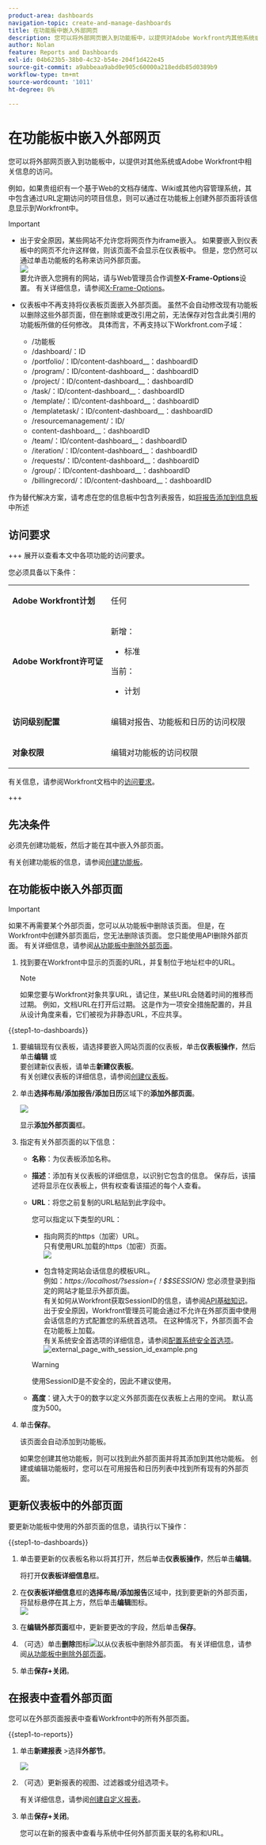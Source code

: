 ```yaml
---
product-area: dashboards
navigation-topic: create-and-manage-dashboards
title: 在功能板中嵌入外部网页
description: 您可以将外部网页嵌入到功能板中，以提供对Adobe Workfront内其他系统或其他Workfront页面相关信息的访问。
author: Nolan
feature: Reports and Dashboards
exl-id: 04b623b5-38b0-4c32-b54e-204f1d422e45
source-git-commit: a9abbeaa9abd0e905c60000a218eddb85d0389b9
workflow-type: tm+mt
source-wordcount: '1011'
ht-degree: 0%

---
```


# 在功能板中嵌入外部网页

<!--Audited: 01/2025-->

您可以将外部网页嵌入到功能板中，以提供对其他系统或Adobe Workfront中相关信息的访问。

例如，如果贵组织有一个基于Web的文档存储库、Wiki或其他内容管理系统，其中包含通过URL定期访问的项目信息，则可以通过在功能板上创建外部页面将该信息显示到Workfront中。

>[!IMPORTANT]
>
>* 出于安全原因，某些网站不允许您将网页作为iframe嵌入。 如果要嵌入到仪表板中的网页不允许这样做，则该页面不会显示在仪表板中。 但是，您仍然可以通过单击功能板的名称来访问外部页面。\
>![](assets/qs-empty-external-page-report-350x165.png)\
>要允许嵌入您拥有的网站，请与Web管理员合作调整&#x200B;**X-Frame-Options**&#x200B;设置。 有关详细信息，请参阅[X-Frame-Options](https://developer.mozilla.org/en-US/docs/Web/HTTP/Headers/X-Frame-Options)。
>
>
>* 仪表板中不再支持将仪表板页面嵌入外部页面。 虽然不会自动修改现有功能板以删除这些外部页面，但在删除或更改引用之前，无法保存对包含此类引用的功能板所做的任何修改。
> 具体而言，不再支持以下Workfront.com子域：
>
>     * /&#x200B;功能板
>     * /dashboard/：ID&#x200B;
>     * /portfolio/：ID/content-dashboard__：dashboardID&#x200B;
>     * /program/：ID/content-dashboard__：dashboardID&#x200B;
>     * /project/：ID/content-dashboard__：dashboardID&#x200B;
>     * /task/：ID/content-dashboard__：dashboardID&#x200B;
>     * /template/：ID/content-dashboard__：dashboardID&#x200B;
>     * /templatetask/：ID/content-dashboard__：dashboardID&#x200B;
>     * /resourcemanagement/：ID/
>     * content-dashboard__：dashboardID&#x200B;
>     * /team/：ID/content-dashboard__：dashboardID&#x200B;
>     * /iteration/：ID/content-dashboard__：dashboardID&#x200B;
>     * /requests/：ID/content-dashboard__：dashboardID&#x200B;
>     * /group/：ID/content-dashboard__：dashboardID&#x200B;
>     * /billingrecord/：ID/content-dashboard__：dashboardID
>
>作为替代解决方案，请考虑在您的信息板中包含列表报告，如[将报告添加到信息板](/help/quicksilver/reports-and-dashboards/dashboards/creating-and-managing-dashboards/add-report-dashboard.md)中所述

## 访问要求

+++ 展开以查看本文中各项功能的访问要求。

您必须具备以下条件：

<table style="table-layout:auto"> 
 <col> 
 <col> 
 <tbody> 
  <tr> 
   <td role="rowheader"><strong>Adobe Workfront计划</strong></td> 
   <td> <p>任何</p> </td> 
  </tr> 
  <tr> 
   <td role="rowheader"><strong>Adobe Workfront许可证</strong></td> 
   <td> 
      <p>新增：</p>
         <ul>
         <li><p>标准</p></li>
         </ul>
      <p>当前：</p>
         <ul>
         <li><p>计划</p></li>
         </ul>
   </td>
  </tr> 
  <tr> 
   <td role="rowheader"><strong>访问级别配置</strong></td> 
   <td> <p>编辑对报告、功能板和日历的访问权限</p> </td> 
  </tr> 
  <tr> 
   <td role="rowheader"><strong>对象权限</strong></td> 
   <td> <p>编辑对功能板的访问权限</p> </td> 
  </tr> 
 </tbody> 
</table>

有关信息，请参阅Workfront文档中的[访问要求](/help/quicksilver/administration-and-setup/add-users/access-levels-and-object-permissions/access-level-requirements-in-documentation.md)。

+++

## 先决条件

必须先创建功能板，然后才能在其中嵌入外部页面。

有关创建功能板的信息，请参阅[创建功能板](../../../reports-and-dashboards/dashboards/creating-and-managing-dashboards/create-dashboard.md)。

## 在功能板中嵌入外部页面

>[!IMPORTANT]
>
>如果不再需要某个外部页面，您可以从功能板中删除该页面。 但是，在Workfront中创建外部页面后，您无法删除该页面。 您只能使用API删除外部页面。 有关详细信息，请参阅[从功能板中删除外部页面](../../../reports-and-dashboards/dashboards/creating-and-managing-dashboards/remove-external-page-from-dashboard.md)。

1. 找到要在Workfront中显示的页面的URL，并复制位于地址栏中的URL。

   >[!NOTE]
   >
   >如果您要与Workfront对象共享URL，请记住，某些URL会随着时间的推移而过期。 例如，文档URL在打开后过期。 这是作为一项安全措施配置的，并且从设计角度来看，它们被视为非静态URL，不应共享。

{{step1-to-dashboards}}

1. 要编辑现有仪表板，请选择要嵌入网站页面的仪表板，单击&#x200B;**仪表板操作**，然后单击&#x200B;**编辑**
或\
   要创建新仪表板，请单击&#x200B;**新建仪表板**。\
   有关创建仪表板的详细信息，请参阅[创建仪表板](../../../reports-and-dashboards/dashboards/creating-and-managing-dashboards/create-dashboard.md)。

1. 单击&#x200B;**选择布局/添加报告/添加日历**&#x200B;区域下的&#x200B;**添加外部页面**。

   ![](assets/qs-add-external-page-350x239.png)

   显示&#x200B;**添加外部页面**&#x200B;框。

1. 指定有关外部页面的以下信息：

   * **名称**：为仪表板添加名称。
   * **描述**：添加有关仪表板的详细信息，以识别它包含的信息。 保存后，该描述将显示在仪表板上，供有权查看该描述的每个人查看。
   * **URL**：将您之前复制的URL粘贴到此字段中。

     您可以指定以下类型的URL：

      * 指向网页的https（加密）URL。\
        只有使用URL加载的https（加密）页面。\
        ![](assets/add-external-page-dialog-qs-350x247.png)

      * 包含特定网站会话信息的模板URL。\
        例如：*https://localhost/?session={！$$SESSION}*
您必须登录到指定的网站才能显示外部页面。\
        有关如何从Workfront获取SessionID的信息，请参阅[API基础知识](../../../wf-api/general/api-basics.md)。\
        出于安全原因，Workfront管理员可能会通过不允许在外部页面中使用会话信息的方式配置您的系统首选项。 在这种情况下，外部页面不会在功能板上加载。\
        有关系统安全首选项的详细信息，请参阅[配置系统安全首选项](../../../administration-and-setup/manage-workfront/security/configure-security-preferences.md)。\
        ![external_page_with_session_id_example.png](assets/external-page-with-session-id-example-350x134.png)

     >[!WARNING]
     >
     >使用SessionID是不安全的，因此不建议使用。
     >

   * **高度**：键入大于0的数字以定义外部页面在仪表板上占用的空间。 默认高度为500。

1. 单击&#x200B;**保存**。

   该页面会自动添加到功能板。

   如果您创建其他功能板，则可以找到此外部页面并将其添加到其他功能板。 创建或编辑功能板时，您可以在可用报告和日历列表中找到所有现有的外部页面。

   <!--
    *** This is linked to: Creating Dashboards, and Editing Dashboards.
   -->

## 更新仪表板中的外部页面

要更新功能板中使用的外部页面的信息，请执行以下操作：

{{step1-to-dashboards}}

1. 单击要更新的仪表板名称以将其打开，然后单击&#x200B;**仪表板操作**，然后单击&#x200B;**编辑**。

   将打开&#x200B;**仪表板详细信息**&#x200B;框。

1. 在&#x200B;**仪表板详细信息**&#x200B;框的&#x200B;**选择布局/添加报告**&#x200B;区域中，找到要更新的外部页面，将鼠标悬停在其上方，然后单击&#x200B;**编辑**&#x200B;图标。\
   ![](assets/nwe-inline-edit-external-page-350x226.png)

1. 在&#x200B;**编辑外部页面**&#x200B;框中，更新要更改的字段，然后单击&#x200B;**保存**。
1. （可选）单击&#x200B;**删除**&#x200B;图标![](assets/delete.png)以从仪表板中删除外部页面。 有关详细信息，请参阅[从功能板中删除外部页面](../../../reports-and-dashboards/dashboards/creating-and-managing-dashboards/remove-external-page-from-dashboard.md)。
1. 单击&#x200B;**保存+关闭**。

## 在报表中查看外部页面

您可以在外部页面报表中查看Workfront中的所有外部页面。

{{step1-to-reports}}

1. 单击&#x200B;**新建报表** >选择&#x200B;**外部节**。

   ![](assets/external-page-new-report-in-dropdown-nwe.png)

1. （可选）更新报表的视图、过滤器或分组选项卡。

   有关详细信息，请参阅[创建自定义报表](../../../reports-and-dashboards/reports/creating-and-managing-reports/create-custom-report.md)。

1. 单击&#x200B;**保存+关闭**。

   您可以在新的报表中查看与系统中任何外部页面关联的名称和URL。


